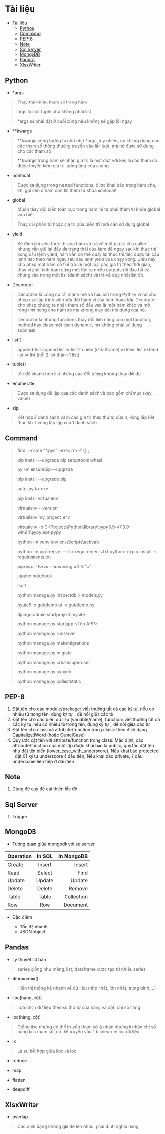 # Tài liệu

- [Tài liệu](#tài-liệu)
  - [Python](#python)
  - [Command](#command)
  - [PEP-8](#pep-8)
  - [Note](#note)
  - [Sql Server](#sql-server)
  - [MongoDB](#mongodb)
  - [Pandas](#pandas)
  - [XlsxWriter](#xlsxwriter)

## Python

- *args

> Thay thế nhiều tham số trong hàm
>
> args là một tuple chứ không phải list
>
> *args sẽ phải đặt ở cuối cùng nếu không sẽ gặp lỗi ngay

- **kwargs

> **kwargs cũng tương tự như như *args, tuy nhiên, nó không dùng cho các tham số thông thường truyền vào lần lượt, mà nó được sử dụng cho các tham số
>
> **kwargs trong hàm sẽ nhận giá trị là một dict với key là các tham số được truyền kèm giá trị tương ứng của chúng

- nonlocal

> Được sử dụng trong nested functions, được khai báo trong hàm cha, khi gọi đến ở hàm con thì thêm từ khóa nonlocal\

- global

> Muốn thay đổi biến toàn cục trong hàm thì ta phải thêm từ khóa global vào biến
>
> Thay đổi phần tử hoặc giá trị của biến thì mới cần sử dụng global

- yield

> Sẽ đình chỉ việc thực thi của hàm và trả về một giá trị cho caller nhưng vẫn giữ lại đầy đủ trạng thái của hàm để ngay sau khi thực thi xong câu lệnh yield, hàm vẫn có thể quay lại thực thi tiếp được tại câu lệnh tiếp theo nằm ngay sau câu lệnh yield vừa chạy xong. Điều này cho phép một hàm có thể trả về một loạt các giá trị theo thời gian, thay vì phải tính toán cùng một lúc ra nhiều outputs rồi đưa tất cả chúng vào trong một list (danh sách) và trả về duy nhất list đó.

- Decorator

> Decorator là công cụ rất mạnh mẽ và hữu ích trong Python vì nó cho phép các lập trình viên sửa đổi hành vi của hàm hoặc lớp. Decorator cho phép chúng ta nhận tham số đầu vào là một hàm khác và mở rộng tính năng cho hàm đó mà không thay đổi nội dung của nó.
>
> Decorator là những functions thay đổi tính năng của một function, method hay class một cách dynamic, mà không phải sử dụng subclass

- list[]

> append: list append list => list 2 chiều (datatframe)
> extend: list extend list => list (nối 2 list thành 1 list)

- tuple()

> tốc độ nhanh hơn list nhưng các đối tượng không thay đổi đc

- enumerate

> Được sử dụng để lặp qua các danh sách và bao gồm chỉ mục (key, value)

- zip

> Kết hợp 2 danh sách và in các giá trị theo thứ tự của n, vòng lặp kết thúc khi 1 vòng lặp lặp qua 1 danh sách

## Command

> find . -name "*.pyc" -exec rm -f {} \;
>
> pip install --upgrade pip setuptools wheel
>
> py -m ensurepip --upgrade
>
> pip install --upgrade pip
>
> auto-py-to-exe
>
> pip install virtualenv
>
>virtualenv --version
>
>virtualenv my_project_env
>
> virtualenv -p C:\Projects\Python\library\pypy3.9-v7.3.9-win64\pypy.exe pypy
>
> python -m venv env
> env\Scripts\activate
>
> python -m pip freeze --all > requirements.txt
> python -m pip install -r requirements.txt
>
> pipreqs --force --encoding utf-8 "./"
>
> jupyter notebook
>
> isort .
>
> python manage.py inspectdb \> models.py
>
> pyuic5 -x gui/demo.ui -o gui/demo.py
>
> django-admin startproject mysite
>
> python manage.py startapp <Tên APP>
>
> python manage.py runserver
>
> python manage.py makemigrations
>
> python manage.py migrate
>
> python manage.py createsuperuser
>
> python manage.py syncdb
>
> python manage.py collectstatic
>

## PEP-8

1. Đặt tên cho các module/package: viết thường tất cả các ký tự, nếu có nhiều từ trong tên, dùng ký tự _ để nối giữa các từ
2. Đặt tên cho các biến dữ liệu (variable/name), function: viết thường tất cả các ký tự, nếu có nhiều từ trong tên, dùng ký tự _ để nối giữa các từ
3. Đặt tên cho class và attribute/function trong class: theo định dạng CapitalizedWord (hoặc CamelCase)
4. Quy ước đặt tên với attribute/function trong class: Mặc định, các attribute/function của một lớp được khai báo là public, quy tắc đặt tên như đặt tên biến (lower_case_with_underscore), Nếu khai báo protected , đặt 01 ký tự underscore ở đầu tiên, Nếu khai báo private, 2 dấu underscore liên tiếp ở đầu tiên

## Note

1. Dùng đệ quy để cải thiên tốc độ

## Sql Server

1. Trigger

## MongoDB

- Tương quan giữa mongodb với sqlserver

| Operation | In SQL    | In MongoDB|
|-----------|:---------:|----------:|
|Create     |Insert     |Insert     |
|Read       |Select     |Find       |
|Update     |Update     |Update     |
|Delete     |Delete     |Remove     |
|Table      |Table      |Collection |
|Row        |Row        |Document   |

- Đặc điểm

  - Tốc độ nhanh
  - JSON object

## Pandas

- Lý thuyết cơ bản

>series giống như mảng, list; dataframe được tạo từ nhiều series

- df.describe()

> Hiển thị thống kê nhanh về dữ liệu (nhỏ nhất, lớn nhất, trung bình,...)

- iloc[hàng, cột]

> Lựa chọn dữ liệu theo số thứ tự của hàng và cột, chỉ số hàng

- loc(hàng, cột)

> Giống iloc nhưng có thể truyền tham số là nhãn nhưng k nhận chỉ số hàng làm tham số, có thể truyền vào 1 boolean => lọc dữ liệu

- ix

> Là sự kết hợp giữa iloc và loc

- reduce

- map

- flatten

- deepdiff

## XlsxWriter

- overlap

> Các định dạng không ghi đè lên nhau, phải định nghĩa riêng
